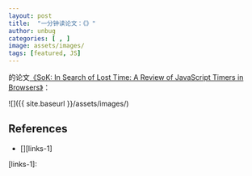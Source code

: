 ```yaml
---
layout: post
title:  "一分钟读论文：《》"
author: unbug
categories: [ , ]
image: assets/images/
tags: [featured, JS]
---
```

的论文[《SoK: In Search of Lost Time: A Review of JavaScript Timers in Browsers》][paper1-url]：

![]({{ site.baseurl }}/assets/images/)


## References
- [][links-1]


[paper1-url]: https://oaklandsok.github.io/papers/rokicki2021.pdf
[links-1]: 
